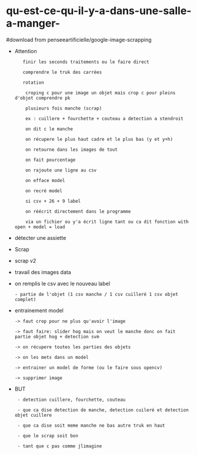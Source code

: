 # qu-est-ce-qu-il-y-a-dans-une-salle-a-manger-

#download from penseeartificielle/google-image-scrapping



-   Attention

           finir les seconds traitements ou le faire direct
           
           comprendre le truk des carrées

           rotation 

            croping c pour une image un objet mais crop c pour pleins d'objet comprendre pk

            plusieurs fois manche (scrap)

            ex : cuillere + fourchette + couteau a detection a stendroit
            
            on dit c le manche
            
            on récupere le plus haut cadre et le plus bas (y et y+h)
            
            on retourne dans les images de tout
            
            on fait pourcentage
            
            on rajoute une ligne au csv
            
            on efface model
            
            on recré model
            
            si csv + 26 + 9 label
            
            on réécrit directement dans le programme 
            
            via un fichier ou y'a écrit ligne tant ou ca dit fonction with open + model = load

 -   détecter une assiette


  - Scrap
  
 
           
   - scrap v2
   

           
          
   
 
 - travail des images data 
 

        
        
 - on remplis le csv avec le nouveau label
  
       - partie de l'objet (1 csv manche / 1 csv cuilleré 1 csv objet complet)
        

        
 -  entrainement model
 
        -> faut crop pour ne plus qu'avoir l'image
 
        -> faut faire: slider hog mais on veut le manche donc on fait partie objet hog + detection svm
 
        -> on récupere toutes les parties des objets
        
        -> on les mets dans un model

        -> entrainer un model de forme (ou le faire sous opencv)
       
        -> supprimer image


 
 - BUT
 
        - detection cuillere, fourchette, couteau
        
        - que ca dise detection de manche, detection cuileré et detection objet cuillere

        - que ca dise soit meme manche ne bas autre truk en haut
        
        - que le scrap soit bon
        
        - tant que c pas comme jlimagine
        
        
       

     
     

        
        
        
